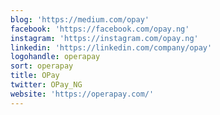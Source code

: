 ```yaml
---
blog: 'https://medium.com/opay'
facebook: 'https://facebook.com/opay.ng'
instagram: 'https://instagram.com/opay.ng'
linkedin: 'https://linkedin.com/company/opay'
logohandle: operapay
sort: operapay
title: OPay
twitter: OPay_NG
website: 'https://operapay.com/'
---
```

